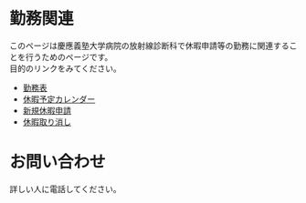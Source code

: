 # 勤務関連
このページは慶應義塾大学病院の放射線診断科で休暇申請等の勤務に関連することを行うためのページです。  
目的のリンクをみてください。

* [勤務表](https://www.dropbox.com/s/hg4fywdx3k3ikom/duty.pdf?dl=0)
* [休暇予定カレンダー](http://rad.med.keio.ac.jp/hokokai/schedule/)
* [新規休暇申請](./NewHoliday.md)
* [休暇取り消し](./modHoliday.md)

# お問い合わせ
詳しい人に電話してください。